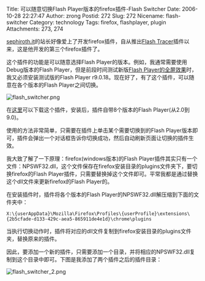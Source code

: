 Title: 可以随意切换Flash Player版本的firefox插件-Flash Switcher
Date: 2006-10-28 22:27:47
Author: zrong
Postid: 272
Slug: 272
Nicename: flash-switcher
Category: technology
Tags: firefox, flashplayer, plugin
Attachments: 273, 274

[sephiroth.it](http://www.sephiroth.it/)的站长好像爱上了开发firefox插件，自从推出[Flash
Tracer](http://www.zengrong.net/?p=268)插件以来，这是他开发的第三个firefox插件了。

这个插件的功能是可以随意选择Flash
Player的版本。例如，我通常需要使用Debug版本的Flash
Player，但是前段时间测试新版[Flash
Player的全屏效果](http://www.zengrong.net/?p=266)时，我又必须安装测试版的Flash
Player r9.0.18。现在好了，有了这个插件，可以随意在各个版本的Flash
Player之间切换。

![flash\_switcher.png](/wp-content/uploads/2006/10/flash_switcher.png)

在[这里](http://www.sephiroth.it/firefox/flash_switcher/)可以下载这个插件，安装后，插件自带8个版本的Flash
Player(从2.0到9.0)。

使用的方法非常简单，<!--more-->只需要在插件上单击某个需要切换到的Flash
Player版本即可，插件会弹出一个对话框告诉你切换成功，然后自动刷新页面让切换的插件生效。

我大致了解了一下原理：firefox(windows版本)的Flash
Player插件其实只有一个文件：NPSWF32.dll，这个文件保存在firefox安装目录的plugins文件夹下，要切换firefox的Flash
Player插件，只需要替换掉这个文件即可。平常我都是通过替换这个dll文件来更新firefox的Flash
Player的。

在安装插件时，插件将各个版本的Flash
Player的NPSWF32.dll解压缩到下面的文件夹中：

    X:\{userAppData}\Mozilla\Firefox\Profiles\{userProfile}\extensions\{2b5cfade-d133-429c-aea5-865911de4e1d}\chrome\plugins  

当执行切换动作时，插件将对应的dll文件复制到firefox安装目录的plugins文件夹，替换原来的插件。

因此，要添加一个新的插件，只需要添加一个目录，并将相应的NPSWF32.dll复制到这个目录中即可。下图是我添加了两个插件之后的插件目录：

![flash\_switcher\_2.png](/wp-content/uploads/2006/10/flash_switcher_2.png)

